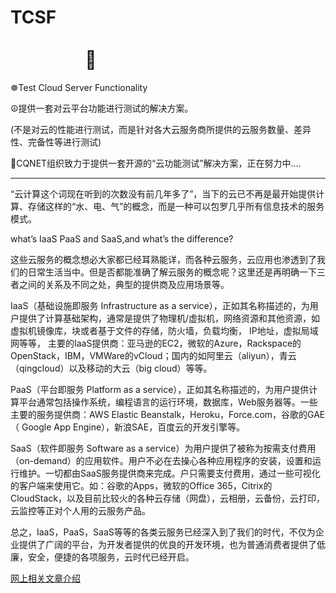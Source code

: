 # TCSF &nbsp;&nbsp;&nbsp;&nbsp;&nbsp;&nbsp;&nbsp;&nbsp;&nbsp;&nbsp;&nbsp;&nbsp;&nbsp;&nbsp;&nbsp;&nbsp;&nbsp;&nbsp;&nbsp;&nbsp;&nbsp;&nbsp;&nbsp;&nbsp;&nbsp;&nbsp;&nbsp;&nbsp;&nbsp;&nbsp;&nbsp;&nbsp;&nbsp;&nbsp;&nbsp;&nbsp;&nbsp;&nbsp;&nbsp;&nbsp;&nbsp;&nbsp;&nbsp;&nbsp;&nbsp;&nbsp;&nbsp;&nbsp;&nbsp;&nbsp;&nbsp;&nbsp;&nbsp;&nbsp;&nbsp;&nbsp;&nbsp;&nbsp;&nbsp;&nbsp;&nbsp;&nbsp;&nbsp;&nbsp;&nbsp;&nbsp;&nbsp;&nbsp;&nbsp;&nbsp;&nbsp;&nbsp;&nbsp;&nbsp;&nbsp;&nbsp;&nbsp;&nbsp;&nbsp;&nbsp;&nbsp;&nbsp;&nbsp;&nbsp;&nbsp;&nbsp;&nbsp;&nbsp;&nbsp;&nbsp;&nbsp;&nbsp;&nbsp;&nbsp;💭

☸Test Cloud Server Functionality

☮提供一套对云平台功能进行测试的解决方案。

(不是对云的性能进行测试，而是针对各大云服务商所提供的云服务数量、差异性、完备性等进行测试)

💪CQNET组织致力于提供一套开源的“云功能测试”解决方案，正在努力中....

----------------------------

“云计算这个词现在听到的次数没有前几年多了”，当下的云已不再是最开始提供计算、存储这样的“水、电、气”的概念，而是一种可以包罗几乎所有信息技术的服务模式。

what’s IaaS PaaS and SaaS,and what’s the difference? 

这些云服务的概念想必大家都已经耳熟能详，而各种云服务，云应用也渗透到了我们的日常生活当中。但是否都能准确了解云服务的概念呢？这里还是再明确一下三者之间的关系及不同之处，典型的提供商及应用场景等。

IaaS（基础设施即服务 Infrastructure as a service），正如其名称描述的，为用户提供了计算基础架构，通常是提供了物理机/虚拟机，网络资源和其他资源，如虚拟机镜像库，块或者基于文件的存储，防火墙，负载均衡， IP地址，虚拟局域网等等， 主要的IaaS提供商：亚马逊的EC2，微软的Azure，Rackspace的OpenStack，IBM，VMWare的vCloud；国内的如阿里云（aliyun），青云（qingcloud）以及移动的大云（big cloud）等等。

PaaS（平台即服务 Platform as a service），正如其名称描述的，为用户提供计算平台通常包括操作系统，编程语言的运行环境，数据库，Web服务器等。一些主要的服务提供商：AWS Elastic Beanstalk，Heroku，Force.com，谷歌的GAE（ Google App Engine），新浪SAE，百度云的开发引擎等。

SaaS（软件即服务 Software as a service）为用户提供了被称为按需支付费用（on-demand）的应用软件。用户不必在去操心各种应用程序的安装，设置和运行维护。一切都由SaaS服务提供商来完成。户只需要支付费用，通过一些可视化的客户端来使用它。如：谷歌的Apps，微软的Office 365，Citrix的CloudStack，以及目前比较火的各种云存储（网盘），云相册，云备份，云打印，云监控等正对个人用的云服务产品。 

总之，IaaS，PaaS，SaaS等等的各类云服务已经深入到了我们的时代，不仅为企业提供了广阔的平台，为开发者提供的优良的开发环境，也为普通消费者提供了低廉，安全，便捷的各项服务，云时代已经开启。

[网上相关文章介绍](https://blog.csdn.net/ithomer/article/details/77842108)
